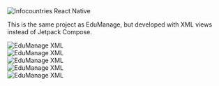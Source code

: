 <img src= "/assets/xml1.png" class="mx-auto max-h-80 rounded-lg" alt="Infocountries React Native">

This is the same project as EduManage, but developed with XML views instead of Jetpack Compose.
 
<div class="slider-vertical mx-auto mt-6 ">
        <div class="slides-vertical">
            <div>  <img src="/assets/xml2.png" alt="EduManage XML"></div>
            <div>  <img src="/assets/xml3.png" alt="EduManage XML"></div>
            <div>  <img src="/assets/xml4.png" alt="EduManage XML"></div>
            <div>  <img src="/assets/xml1.png" alt="EduManage XML"></div>
            <div>  <img src="/assets/xml4.png" alt="EduManage XML"></div>
        </div>
</div>
